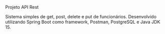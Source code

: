 Projeto API Rest

Sistema simples de get, post, delete e put de funcionários. Desenvolvido utilizando Spring Boot como framework, Postman, PostgreSQL e Java JDK 15.

